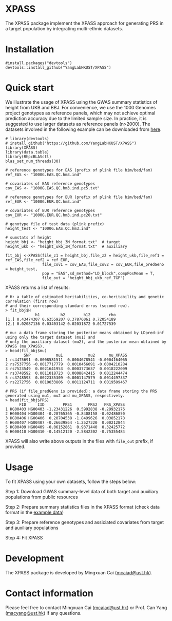 # XPASS
The XPASS package implement the XPASS approach for generating PRS in a target population by integrating multi-ethnic datasets.

# Installation 
```{r}
#install.packages("devtools")
devtools::install_github("YangLabHKUST/XPASS")
```

# Quick start

We illustrate the usage of XPASS using the GWAS summary statistics of height from UKB and BBJ. For convenience, we use the 1000 Genomes project genotypes as reference panels, which may not achieve optimal prediction accuracy due to the limited sample size. In practice, it is suggested to use larger datasets as reference panels (n>2000). The datasets involved in the following example can be downloaded from [here](https://www.dropbox.com/sh/i7rhnko69974dje/AACfcDXz0cmwshbli8q7PZA5a?dl=0).

```{r}
# library(devtools)
# install_github("https://github.com/YangLabHKUST/XPASS")
library(XPASS)
library(data.table)
library(RhpcBLASctl)
blas_set_num_threads(30)

# reference genotypes for EAS (prefix of plink file bim/bed/fam)
ref_EAS <- "1000G.EAS.QC.hm3.ind"

# covariates of EAS reference genotypes
cov_EAS <- "1000G.EAS.QC.hm3.ind.pc5.txt"

# reference genotypes for EUR (prefix of plink file bim/bed/fam)
ref_EUR <- "1000G.EUR.QC.hm3.ind"

# covariates of EUR reference genotypes
cov_EUR <- "1000G.EUR.QC.hm3.ind.pc20.txt"

# genotype file of test data (plink prefix)
height_test <- "1000G.EAS.QC.hm3.ind"

# sumstats of height
height_bbj <- "height_bbj_3M_format.txt"  # target
height_ukb <- "height_ukb_3M_format.txt"  # auxiliary

fit_bbj <-XPASS(file_z1 = height_bbj,file_z2 = height_ukb,file_ref1 = ref_EAS,file_ref2 = ref_EUR,
                file_cov1 = cov_EAS,file_cov2 = cov_EUR,file_predGeno = height_test,
                pop = "EAS",sd_method="LD_block",compPosMean = T,
                file_out = "height_bbj_ukb_ref_TGP")

```

XPASS returns a list of results:
```{r}
# H: a table of estimated heritabilities, co-heritability and genetic correlation (first row)
# and their corresponding standard erros (second row).
> fit_bbj$H
             h1         h2        h12        rho
[1,] 0.43474307 0.63559207 0.37876061 0.72054189
[2,] 0.02087136 0.03403142 0.02031872 0.01727539

# mu: a data frame storing the posterior means obtained by LDpred-inf using only the target dataset (mu1) and
# only the auxiliary dataset (mu2), and the posterior mean obtained by XPASS (mu_XPASS).
> head(fit_bbj$mu)
        SNP           mu1           mu2      mu_XPASS
1 rs4475691 -0.0008581511  0.0004678541 -0.0004164065
2 rs7537756 -0.0017717779  0.0010456091 -0.0004210284
3 rs7523549  0.0021641953  0.0003773637  0.0018222099
4 rs3748592  0.0011018723  0.0008842415  0.0012244474
5 rs3748593  0.0022335309 -0.0001147579  0.0014497337
6 rs2272756  0.0010033806  0.0011124711  0.0019509467

# PRS (if file_predGeno is provided): a data frame storing the PRS generated using mu1, mu2 and mu_XPASS, respectively.
> head(fit_bbj$PRS)
      FID     IID        PRS1       PRS2   PRS_XPASS
1 HG00403 HG00403 -1.23431226  0.5992838 -0.29932176
2 HG00404 HG00404 -0.28765365 -0.8408158 -0.02486850
3 HG00406 HG00406  0.20704538 -1.8499626  0.03852178
4 HG00407 HG00407 -0.26639864 -1.2527320  0.00212844
5 HG00409 HG00409 -0.06152861  0.9371440  0.32425772
6 HG00410 HG00410 -0.14512120 -2.5842302 -0.75355484

```
XPASS will also write above outputs in the files with `file_out` prefix, if provided.


 # Usage
 
To fit XPASS using your own datasets, follow the steps below:

 Step 1: Download GWAS summary-level data of both target and auxiliary populations from public resources
 
 Step 2: Prepare summary statistics files in the XPASS format (check data format in the [example data](https://www.dropbox.com/sh/i7rhnko69974dje/AACfcDXz0cmwshbli8q7PZA5a?dl=0))
 
 Step 3: Prepare reference genotypes and assiciated covariates from target and auxiliary populations
 
 Step 4: Fit XPASS



# Development
The XPASS package is developed by Mingxuan Cai (mcaiad@ust.hk).

# Contact information

Please feel free to contact Mingxuan Cai (mcaiad@ust.hk) or Prof. Can Yang (macyang@ust.hk) if any questions.
